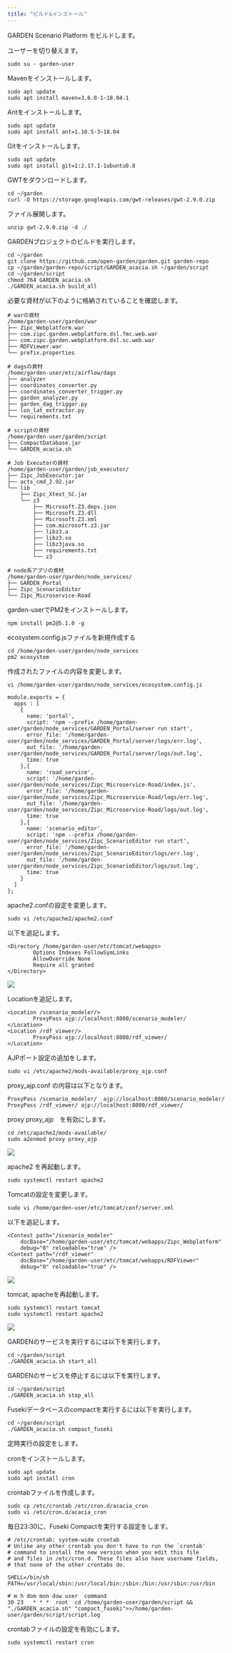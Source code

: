 ```yaml
---
title: "ビルド&インストール"
---
```


GARDEN Scenario Platform をビルドします。

ユーザーを切り替えます。
```
sudo su - garden-user
```

Mavenをインストールします。
```
sudo apt update
sudo apt install maven=3.6.0-1~18.04.1
```

Antをインストールします。
```
sudo apt update
sudo apt install ant=1.10.5-3~18.04
```

Gitをインストールします。
```
sudo apt update
sudo apt install git=1:2.17.1-1ubuntu0.8
```

GWTをダウンロードします。
```
cd ~/garden
curl -O https://storage.googleapis.com/gwt-releases/gwt-2.9.0.zip
```
ファイル展開します。
```
unzip gwt-2.9.0.zip -d ./
```

GARDENプロジェクトのビルドを実行します。
```
cd ~/garden
git clone https://github.com/open-garden/garden.git garden-repo
cp ~/garden/garden-repo/script/GARDEN_acacia.sh ~/garden/script	
cd ~/garden/script
chmod 764 GARDEN_acacia.sh	
./GARDEN_acacia.sh build_all
```

必要な資材が以下のように格納されていることを確認します。

```
# warの資材
/home/garden-user/garden/war
├── Zipc_Webplatform.war
├── com.zipc.garden.webplatform.dsl.fmc.web.war
├── com.zipc.garden.webplatform.dsl.sc.web.war
├── RDFViewer.war
└── prefix.properties

# dagsの資材
/home/garden-user/etc/airflow/dags
├── analyzer
├── coordinates_converter.py
├── coordinates_converter_trigger.py
├── garden_analyzer.py
├── garden_dag_trigger.py
├── lon_lat_extractor.py
└── requirements.txt

# scriptの資材
/home/garden-user/garden/script
├── CompactDatabase.jar
└── GARDEN_acacia.sh

# Job Executorの資材
/home/garden-user/garden/job_executor/
├── Zipc_JobExecutor.jar
├── acts_cmd_2.92.jar
└── lib
    ├── Zipc_Xtext_SC.jar
    └── z3
        ├── Microsoft.Z3.deps.json
        ├── Microsoft.Z3.dll
        ├── Microsoft.Z3.xml
        ├── com.microsoft.z3.jar
        ├── libz3.a
        ├── libz3.so
        ├── libz3java.so
        ├── requirements.txt
        └── z3

# node系アプリの資材
/home/garden-user/garden/node_services/
├── GARDEN_Portal
├── Zipc_ScenarioEditor
└── Zipc_Microservice-Road
```


garden-userでPM2をインストールします。

```
npm install pm2@5.1.0 -g
```

ecosystem.config.jsファイルを新規作成する
```
cd /home/garden-user/garden/node_services
pm2 ecosystem
```

作成されたファイルの内容を変更します。
```
vi /home/garden-user/garden/node_services/ecosystem.config.js
```

```
module.exports = {
  apps : [
    {
      name: 'portal',
      script: 'npm --prefix /home/garden-user/garden/node_services/GARDEN_Portal/server run start',
      error_file: '/home/garden-user/garden/node_services/GARDEN_Portal/server/logs/err.log',
      out_file: '/home/garden-user/garden/node_services/GARDEN_Portal/server/logs/out.log',
      time: true
    },{
      name: 'road_service',
      script: '/home/garden-user/garden/node_services/Zipc_Microservice-Road/index.js',
      error_file: '/home/garden-user/garden/node_services/Zipc_Microservice-Road/logs/err.log',
      out_file: '/home/garden-user/garden/node_services/Zipc_Microservice-Road/logs/out.log',
      time: true
    },{
      name: 'scenario_editor',
      script: 'npm --prefix /home/garden-user/garden/node_services/Zipc_ScenarioEditor run start',
      error_file: '/home/garden-user/garden/node_services/Zipc_ScenarioEditor/logs/err.log',
      out_file: '/home/garden-user/garden/node_services/Zipc_ScenarioEditor/logs/out.log',
      time: true
    }
  ]
};

```


apache2.confの設定を変更します。
```
sudo vi /etc/apache2/apache2.conf
```
以下を追記します。
```
<Directory /home/garden-user/etc/tomcat/webapps>
        Options Indexes FollowSymLinks
        AllowOverride None
        Require all granted
</Directory>
```

![](/images/tutorial/Build.ja/2021-06-22-09-15-49.png)




Locationを追記します。
```
<Location /scenario_modeler/>
        ProxyPass ajp://localhost:8080/scenario_modeler/
</Location>
<Location /rdf_viewer/>
        ProxyPass ajp://localhost:8080/rdf_viewer/
</Location>
```


AJPポート設定の追加をします。
```
sudo vi /etc/apache2/mods-available/proxy_ajp.conf
```
proxy_ajp.conf の内容は以下となります。
```
ProxyPass /scenario_modeler/  ajp://localhost:8080/scenario_modeler/
ProxyPass /rdf_viewer/ ajp://localhost:8080/rdf_viewer/
```

proxy proxy_ajp　を有効にします。
```
cd /etc/apache2/mods-available/
sudo a2enmod proxy proxy_ajp
```
![](/images/tutorial/Build.ja/2021-06-22-09-17-37.png)

apache2 を再起動します。
```
sudo systemctl restart apache2
```

Tomcatの設定を変更します。
```
sudo vi /home/garden-user/etc/tomcat/conf/server.xml
```
以下を追記します。
```
<Context path="/scenario_modeler"
    docBase="/home/garden-user/etc/tomcat/webapps/Zipc_Webplatform"
    debug="0" reloadable="true" />
<Context path="/rdf_viewer"
    docBase="/home/garden-user/etc/tomcat/webapps/RDFViewer"
    debug="0" reloadable="true" />
```

![](/images/tutorial/Build.ja/2021-06-22-09-19-48.png)



tomcat, apacheを再起動します。
```
sudo systemctl restart tomcat
sudo systemctl restart apache2
```

![](/images/tutorial/Build.ja/2021-06-22-09-20-31.png)




GARDENのサービスを実行するには以下を実行します。
```
cd ~/garden/script
./GARDEN_acacia.sh start_all
```

GARDENのサービスを停止するには以下を実行します。
```
cd ~/garden/script
./GARDEN_acacia.sh stop_all
```

Fusekiデータベースのcompactを実行するには以下を実行します。
```
cd ~/garden/script
./GARDEN_acacia.sh compact_fuseki
```


定時実行の設定をします。

cronをインストールします。
```
sudo apt update
sudo apt install cron
```

crontabファイルを作成します。
```
sudo cp /etc/crontab /etc/cron.d/acacia_cron
sudo vi /etc/cron.d/acacia_cron
```

毎日23:30に、Fuseki Compactを実行する設定をします。

```
# /etc/crontab: system-wide crontab
# Unlike any other crontab you don't have to run the `crontab'
# command to install the new version when you edit this file
# and files in /etc/cron.d. These files also have username fields,
# that none of the other crontabs do.

SHELL=/bin/sh
PATH=/usr/local/sbin:/usr/local/bin:/sbin:/bin:/usr/sbin:/usr/bin

# m h dom mon dow user  command
30 23   * * *  root  cd /home/garden-user/garden/script && "./GARDEN_acacia.sh" "compact_fuseki">>/home/garden-user/garden/script/script.log

```

crontabファイルの設定を有効にします。
```
sudo systemctl restart cron
```
